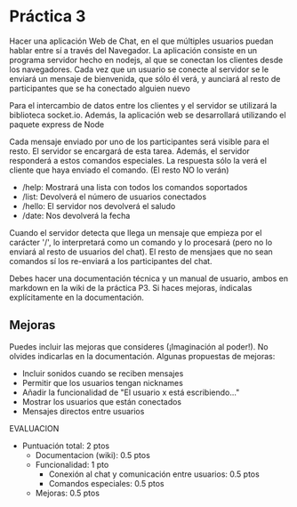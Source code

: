  # Práctica 3

Hacer una aplicación Web de Chat, en el que múltiples usuarios puedan hablar entre sí a través del Navegador. La aplicación consiste en un programa servidor hecho en nodejs, al que se conectan los clientes desde los navegadores. Cada vez que un usuario se conecte al servidor se le enviará un mensaje de bienvenida, que sólo él verá, y aunciará al resto de participantes que se ha conectado alguien nuevo

Para el intercambio de datos entre los clientes y el servidor se utilizará la biblioteca socket.io. Además, la aplicación web se desarrollará utilizando el paquete express de Node

Cada mensaje enviado por uno de los participantes será visible para el resto. El servidor se encargará de esta tarea. Además, el servidor responderá a estos comandos especiales. La respuesta sólo la verá el cliente que haya enviado el comando. (El resto NO lo verán)

-    /help: Mostrará una lista con todos los comandos soportados
-    /list: Devolverá el número de usuarios conectados
-    /hello: El servidor nos devolverá el saludo
-    /date: Nos devolverá la fecha

Cuando el servidor detecta que llega un mensaje que empieza por el carácter '/', lo interpretará como un comando y lo procesará (pero no lo enviará al resto de usuarios del chat). El resto de mensjaes que no sean comandos sí los re-enviará a los participantes del chat.

Debes hacer una documentación técnica y un manual de usuario, ambos en markdown en la wiki de la práctica P3. Si haces mejoras, índicalas explícitamente en la documentación.

## Mejoras

Puedes incluir las mejoras que consideres (¡Imaginación al poder!). No olvides indicarlas en la documentación. Algunas propuestas de mejoras:

-    Incluir sonidos cuando se reciben mensajes
-    Permitir que los usuarios tengan nicknames
-    Añadir la funcionalidad de "El usuario x está escribiendo..."
-    Mostrar los usuarios que están conectados
-    Mensajes directos entre usuarios

EVALUACION

-    Puntuación total: 2 ptos
     -    Documentacion (wiki): 0.5 ptos
     -    Funcionalidad: 1 pto
            -    Conexión al chat y comunicación entre usuarios: 0.5 ptos
            -    Comandos especiales: 0.5 ptos
     -    Mejoras: 0.5 ptos
